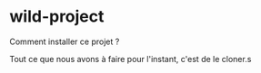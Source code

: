 # wild-project
Comment installer ce projet ?

Tout ce que nous avons à faire pour l'instant, c'est de le cloner.s
